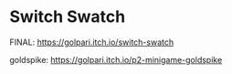 # Switch Swatch

FINAL: https://golpari.itch.io/switch-swatch

goldspike: https://golpari.itch.io/p2-minigame-goldspike
